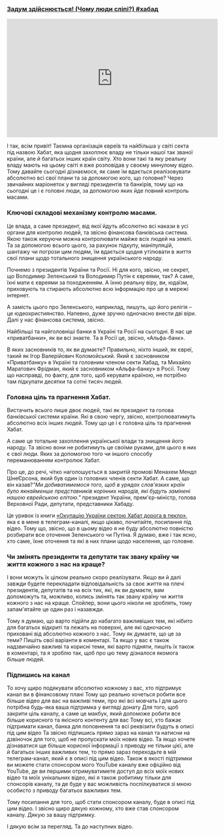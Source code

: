### [Задум здійснюється! (Чому люди сліпі?) #хабад](https://www.youtube.com/watch?v=UWuL5UEC-n4)

<div class="responsive-video"><iframe width="560" height="315" src="https://www.youtube.com/embed/UWuL5UEC-n4" frameborder="0" allow="accelerometer; autoplay; encrypted-media; gyroscope; picture-in-picture" allowfullscreen></iframe></div>

І так, всім привіт! Таємна організація євреїв та найбільша у світі секта під назвою Хабат, яка щодня захоплює владу не тільки нашої так званої країни, але й багатьох інших країн світу. Хто вони такі та яку реальну владу мають на цьому світі я вже розповідав у своєму минулому відео. Тому давайте сьогодні дізнаємося, як саме їм вдається реалізовувати абсолютно всі свої плани та за допомогою кого, що головне? Через звичайних маріонеток у вигляді президентів та банкірів, тому що на сьогодні це і є головні люди, за допомогою яких йде повний контроль масами.

### Ключові складові механізму контролю масами.

Це влада, а саме президент, від якої йдуть абсолютно всі накази в усі органи для контролю людей, та звісно фінансова банківська система. Якою також керуючи можна контролювати майже всіх людей на землі. Та за допомогою всього цього, за рахунок підкупу, маніпуляцій, шантажу чи погрози цим людям, їм вдається щодня утілювати в життя свої плани щодо тотального знищення українського народу.

Почнемо з президентів України та Росії. Ні для кого, звісно, не секрет, що Володимир Зеленський та Володимир Путін є євреями, так? А саме, їхні мати є євреями за походженням. А їхню реальну віру, ви, юдаїзм, приховують та стирають абсолютно всю інформацію про це в мережі інтернет.

А замість цього про Зеленського, наприклад, пишуть, що його релігія – це юдеохристиянство. Напевно, дуже зручно одночасно внести дві віри. Далі у нас фінансова система, звісно.

Найбільші та найголовніші банки в Україні та Росії на сьогодні. В нас це «приватбанки», як ви всі знаєте. Та в Росії це, звісно, «Альфа-банк».

В яких засновників то, як ви думаєте? Правильно, ніхто інший, як євреї, такий як Ігор Валерійович Коломойський. Який є засновником «Приватбанку» в Україні та головним членом секти Хабад, та Михайло Маратович Фрідман, який є засновником «Альфа-банку» в Росії. Тому що насправді, по факту, для того, щоб керувати країною, не потрібно там підкупати десятки та сотні тисяч людей.

### Головна ціль та прагнення Хабат.

Вистачить всього лише двоє людей, такі як президент та голова банківської системи країни. Які в свою чергу, звісно, контролюватимуть абсолютно всіх інших людей. Тому що це і є головна ціль та прагнення Хабат.

А саме це тотальне захоплення української влади та знищення його народу. Та звісно вони не робитимуть це своїми руками, для цього в них є свої люди. Яких за допомогою того чи іншого способу переманюванням контролює Хабат.

Про це, до речі, чітко наголошується в закритій промові Менахем Мендл ШнеЄрсона, який був один із головних членів секти Хабат. А саме, що він казав?_"Ми добиватимемося того, щоб в урядах слов'язких країн було якнайменше представників корінних народів, які будуть замінені нашою єврейською елітою."_ президент України, прем'єр-міністр, голова Верховної Ради, депутати, представники Хабаду.

Це уривок із книги [«Окупацію України сектою Хабат дорога в пекло»]({{site.github.url}}/pages/you_tube/volodimir-vojtenko/ukrayina-voyuye-cherez-sektu-habad-tayemna-organizaciyi-yevreyiv/files/okkupaciya_ukrainy_chabad.pdf), яка є в мене в телеграм-каналі, якщо цікаво, почитайте, посилання під відео. Тому що, звісно, що в цьому відео я не буду абсолютно повністю розбирати все оточення Зеленського чи Путіна. Я думаю, вже і так ясно, хто саме, їхнє оточення та які в них плани щодо населення, що головне.

### Чи змінять президенти та депутати так звану країну чи життя кожного з нас на краще?

І вони можуть їх цілком реально скоро реалізувати. Якщо ви й далі завжди будете перекладати відповідальність за своє життя на плечі президентів, депутатів та на всіх тих, які, як ви думаєте, вам допоможуть та, можливо, колись змінять так звану країну чи життя кожного з нас на краще. Спойлер, вони цього ніколи не зроблять, тому запам'ятайте це один раз і назавжди.

Тому я думаю, що варто підійти до набагато важливіших тем, які нібито для багатьох відкриті та лежать на поверхні, але які одночасно приховані від абсолютно кожного з нас. Тому як думаєте, що це за теми? Пишіть свої варіанти в коментарі. Та якщо у вас є також надзвичайно важливі та корисні теми, які варто підняти, пишіть їх також в коментарі, та я зроблю так, щоб про цю тему дізналося якомога більше людей.

### Підпишись на канал

То хочу щиро подякувати абсолютно кожному з вас, хто підтримує канал ви в фінансовому плані Тому що реально хочеться робити все більше відео для вас на важливі теми, про які всі мовчать І для цього потрібна будь-яка ваша підтримка у вигляді донату Для того, щоб закрити ціль каналу, а саме це макбук, який допоможе робити все більше корисного та якісного контенту для вас Тому всі, хто бажає підтримати канал, банка для поповнення та всі реквізити будуть в описі під цим відео Та звісно підпишись прямо зараз на канал та натисни на дзвіночок для того, щоб не пропускати моїх нових відео. Та якщо хочете дізнаватися ще більше корисної інформації з приводу не тільки цієї, але й багатьох інших важливих тем, то прямо зараз переходьте в мій телеграм-канал, який є в описі під цим відео. Також в якості підтримки ви можете стати спонсором мого YouTube каналу вже офіційно від YouTube, де ви першими отримуватимете доступ до всіх моїх нових відео та моїх унікальних відео, які я також робитиму тільки для спонсорів каналу, та де буде у вас можливість поспілкуватися зі мною особисто з приводу багатьох важливих тем.

Тому посилання для того, щоб стати спонсором каналу, буде в описі під цим відео. І звісно щиро дякую кожному, хто вже став спонсором каналу. Дякую за вашу підтримку.

І дякую всім за перегляд. Та до наступних відео.
